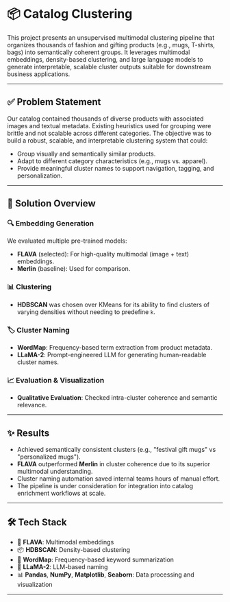 # 📦 Catalog Clustering

This project presents an unsupervised multimodal clustering pipeline that organizes thousands of fashion and gifting products (e.g., mugs, T-shirts, bags) into semantically coherent groups. It leverages multimodal embeddings, density-based clustering, and large language models to generate interpretable, scalable cluster outputs suitable for downstream business applications.

---

## ✅ Problem Statement

Our catalog contained thousands of diverse products with associated images and textual metadata. Existing heuristics used for grouping were brittle and not scalable across different categories. The objective was to build a robust, scalable, and interpretable clustering system that could:

- Group visually and semantically similar products.
- Adapt to different category characteristics (e.g., mugs vs. apparel).
- Provide meaningful cluster names to support navigation, tagging, and personalization.

---

## 🧠 Solution Overview

### 🔍 Embedding Generation

We evaluated multiple pre-trained models:
- **FLAVA** (selected): For high-quality multimodal (image + text) embeddings.
- **Merlin** (baseline): Used for comparison.

### 📊 Clustering

- **HDBSCAN** was chosen over KMeans for its ability to find clusters of varying densities without needing to predefine `k`.

### 🏷️ Cluster Naming

- **WordMap**: Frequency-based term extraction from product metadata.
- **LLaMA-2**: Prompt-engineered LLM for generating human-readable cluster names.

### 📈 Evaluation & Visualization

- **Qualitative Evaluation**: Checked intra-cluster coherence and semantic relevance.

---

## ✨ Results

- Achieved semantically consistent clusters (e.g., "festival gift mugs" vs "personalized mugs").
- **FLAVA** outperformed **Merlin** in cluster coherence due to its superior multimodal understanding.
- Cluster naming automation saved internal teams hours of manual effort.
- The pipeline is under consideration for integration into catalog enrichment workflows at scale.

---

## 🛠️ Tech Stack

- 🧠 **FLAVA**: Multimodal embeddings
- 📦 **HDBSCAN**: Density-based clustering
- 🧾 **WordMap**: Frequency-based keyword summarization
- 🤖 **LLaMA-2**: LLM-based naming
- 📊 **Pandas**, **NumPy**, **Matplotlib**, **Seaborn**: Data processing and visualization

---



